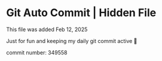 # Git Auto Commit | Hidden File

This file was added Feb 12, 2025

Just for fun and keeping my daily git commit active 🤪

commit number: 349558
